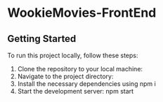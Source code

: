 # WookieMovies-FrontEnd

## Getting Started

To run this project locally, follow these steps:

1. Clone the repository to your local machine:
2. Navigate to the project directory:
3. Install the necessary dependencies using npm i
4. Start the development server: npm start
